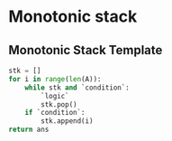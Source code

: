 # Monotonic stack

## Monotonic Stack Template

``` py
stk = []
for i in range(len(A)):
    while stk and `condition`:
        `logic`
        stk.pop()
    if `condition`:
        stk.append(i)
return ans
```

